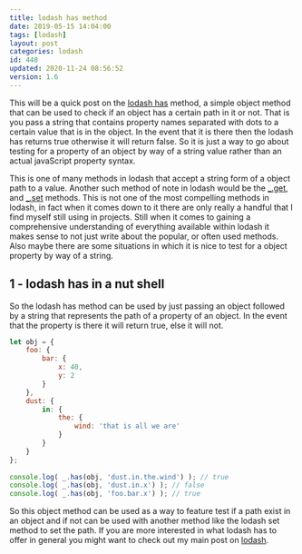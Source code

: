 ```yaml
---
title: lodash has method
date: 2019-05-15 14:04:00
tags: [lodash]
layout: post
categories: lodash
id: 448
updated: 2020-11-24 08:56:52
version: 1.6
---
```


This will be a quick post on the [lodash has](https://lodash.com/docs/4.17.11#has) method, a simple object method that can be used to check if an object has a certain path in it or not. That is you pass a string that contains property names separated with dots to a certain value that is in the object. In the event that it is there then the lodash has returns true otherwise it will return false. So it is just a way to go about testing for a property of an object by way of a string value rather than an actual javaScript property syntax.

This is one of many methods in lodash that accept a string form of a object path to a value. Another such method of note in lodash would be the [\_.get](/2018/09/24/lodash_get/), and [\_.set](/2018/12/04/lodash_set/) methods. This is not one of the most compelling methods in lodash, in fact when it comes down to it there are only really a handful that I find myself still  using in projects. Still when it comes to gaining a comprehensive understanding of everything available within lodash it makes sense to not just write about the popular, or often used methods. Also maybe there are some situations in which it is nice to test for a object property by way of a string.

<!-- more -->

## 1 - lodash has in a nut shell

So the lodash has method can be used by just passing an object followed by a string that represents the path of a property of an object. In the event that the property is there it will return true, else it will not.

```js
let obj = {
    foo: {
        bar: {
            x: 40,
            y: 2
        }
    },
    dust: {
        in: {
            the: {
                wind: 'that is all we are'
            }
        }
    }
};
 
console.log( _.has(obj, 'dust.in.the.wind') ); // true
console.log( _.has(obj, 'dust.in.x') ); // false
console.log( _.has(obj, 'foo.bar.x') ); // true
```

So this object method can be used as a way to feature test if a path exist in an object and if not can be used with another method like the lodash set method to set the path. If you are more interested in what lodash has to offer in general you might want to check out my main post on [lodash](/2019/02/15/lodash/).